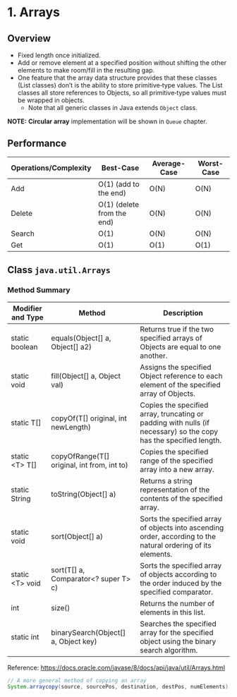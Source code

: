 # 1. Arrays

## Overview

- Fixed length once initialized.
- Add or remove element at a specified position without shifting the other elements to make room/fill in the resulting gap.
- One feature that the array data structure provides that these classes (List classes) don’t is the ability to store primitive‐type values. The List classes all store references to Objects, so all primitive‐type values must be wrapped in objects.
    - Note that all generic classes in Java extends `Object` class.



**NOTE:** **Circular array** implementation will be shown in `Queue` chapter.




## Performance

| Operations/Complexity | Best-Case                  | Average-Case | Worst-Case |
| --------------------- | -------------------------- | ------------ | ---------- |
| Add                   | O(1) (add to the end)      | O(N)         | O(N)       |
| Delete                | O(1) (delete from the end) | O(N)         | O(N)       |
| Search                | O(1)                       | O(N)         | O(N)       |
| Get                   | O(1)                       | O(1)         | O(1)       |



## Class `java.util.Arrays`

### Method Summary

| **Modifier and Type** | **Method**                                  | **Description**                                              |
|----------------------| ------------------------------------------- | ------------------------------------------------------------ |
| static boolean       | equals(Object[] a, Object[] a2)             | Returns true if the two specified arrays of Objects are equal to one another. |
| static void          | fill(Object[] a, Object val)                | Assigns the specified Object reference to each element of the specified array of Objects. |
| static <T> T[]       | copyOf(T[] original, int newLength)         | Copies the specified array, truncating or padding with nulls (if necessary) so the copy has the specified length. |
| static \<T> T[]      | copyOfRange(T[] original, int from, int to) | Copies the specified range of the specified array into a new array. |
| static String        | toString(Object[] a)                        | Returns a string representation of the contents of the specified array. |
| static void          | sort(Object[] a)                            | Sorts the specified array of objects into ascending order, according to the natural ordering of its elements. |
| static \<T> void     | sort(T[] a, Comparator<? super T> c)        | Sorts the specified array of objects according to the order induced by the specified comparator. |
| int                  | size()                                      | Returns the number of elements in this list.                 |
| static int           | binarySearch(Object[] a, Object key)        | Searches the specified array for the specified object using the binary search algorithm. |

Reference: https://docs.oracle.com/javase/8/docs/api/java/util/Arrays.html



```java
// A more general method of copying an array
System.arraycopy(source, sourcePos, destination, destPos, numElements);
```